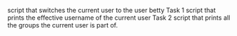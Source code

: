 script that switches the current user to the user betty 
Task 1 script that prints the effective username of the current user
Task 2 script that prints all the groups the current user is part of. 
